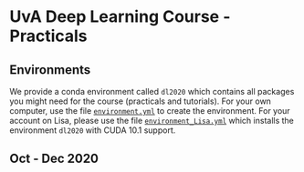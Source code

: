 # UvA Deep Learning Course - Practicals

## Environments
We provide a conda environment called `dl2020` which contains all packages you might need for the course (practicals and tutorials). For your own computer, use the file [`environment.yml`](https://github.com/uvadlc/uvadlc_practicals_2020/blob/master/environment.yml) to create the environment. For your account on Lisa, please use the file [`environment_Lisa.yml`](https://github.com/uvadlc/uvadlc_practicals_2020/blob/master/environment_Lisa.yml) which installs the environment `dl2020` with CUDA 10.1 support. 

## Oct - Dec 2020

